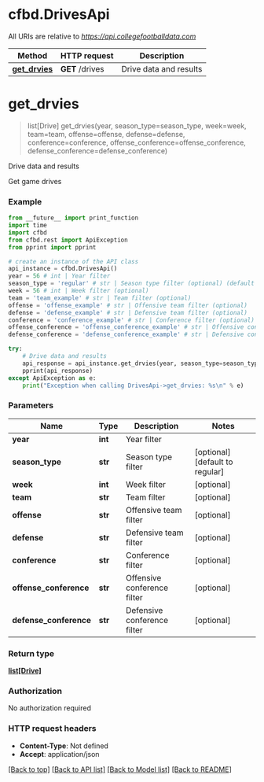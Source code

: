 # cfbd.DrivesApi

All URIs are relative to *https://api.collegefootballdata.com*

Method | HTTP request | Description
------------- | ------------- | -------------
[**get_drvies**](DrivesApi.md#get_drvies) | **GET** /drives | Drive data and results


# **get_drvies**
> list[Drive] get_drvies(year, season_type=season_type, week=week, team=team, offense=offense, defense=defense, conference=conference, offense_conference=offense_conference, defense_conference=defense_conference)

Drive data and results

Get game drives

### Example
```python
from __future__ import print_function
import time
import cfbd
from cfbd.rest import ApiException
from pprint import pprint

# create an instance of the API class
api_instance = cfbd.DrivesApi()
year = 56 # int | Year filter
season_type = 'regular' # str | Season type filter (optional) (default to regular)
week = 56 # int | Week filter (optional)
team = 'team_example' # str | Team filter (optional)
offense = 'offense_example' # str | Offensive team filter (optional)
defense = 'defense_example' # str | Defensive team filter (optional)
conference = 'conference_example' # str | Conference filter (optional)
offense_conference = 'offense_conference_example' # str | Offensive conference filter (optional)
defense_conference = 'defense_conference_example' # str | Defensive conference filter (optional)

try:
    # Drive data and results
    api_response = api_instance.get_drvies(year, season_type=season_type, week=week, team=team, offense=offense, defense=defense, conference=conference, offense_conference=offense_conference, defense_conference=defense_conference)
    pprint(api_response)
except ApiException as e:
    print("Exception when calling DrivesApi->get_drvies: %s\n" % e)
```

### Parameters

Name | Type | Description  | Notes
------------- | ------------- | ------------- | -------------
 **year** | **int**| Year filter | 
 **season_type** | **str**| Season type filter | [optional] [default to regular]
 **week** | **int**| Week filter | [optional] 
 **team** | **str**| Team filter | [optional] 
 **offense** | **str**| Offensive team filter | [optional] 
 **defense** | **str**| Defensive team filter | [optional] 
 **conference** | **str**| Conference filter | [optional] 
 **offense_conference** | **str**| Offensive conference filter | [optional] 
 **defense_conference** | **str**| Defensive conference filter | [optional] 

### Return type

[**list[Drive]**](Drive.md)

### Authorization

No authorization required

### HTTP request headers

 - **Content-Type**: Not defined
 - **Accept**: application/json

[[Back to top]](#) [[Back to API list]](../README.md#documentation-for-api-endpoints) [[Back to Model list]](../README.md#documentation-for-models) [[Back to README]](../README.md)

